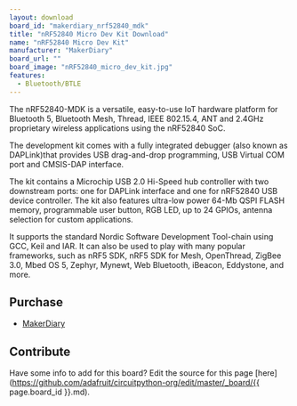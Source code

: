 ```yaml
---
layout: download
board_id: "makerdiary_nrf52840_mdk"
title: "nRF52840 Micro Dev Kit Download"
name: "nRF52840 Micro Dev Kit"
manufacturer: "MakerDiary"
board_url: ""
board_image: "nRF52840_micro_dev_kit.jpg"
features:
  - Bluetooth/BTLE
---
```


The nRF52840-MDK is a versatile, easy-to-use IoT hardware platform for Bluetooth 5, Bluetooth Mesh, Thread, IEEE 802.15.4, ANT and 2.4GHz proprietary wireless applications using the nRF52840 SoC.

The development kit comes with a fully integrated debugger (also known as DAPLink)that provides USB drag-and-drop programming, USB Virtual COM port and CMSIS-DAP interface.

The kit contains a Microchip USB 2.0 Hi-Speed hub controller with two downstream ports: one for DAPLink interface and one for nRF52840 USB device controller. The kit also features ultra-low power 64-Mb QSPI FLASH memory, programmable user button, RGB LED, up to 24 GPIOs, antenna selection for custom applications.

It supports the standard Nordic Software Development Tool-chain using GCC, Keil and IAR. It can also be used to play with many popular frameworks, such as nRF5 SDK, nRF5 SDK for Mesh, OpenThread, ZigBee 3.0, Mbed OS 5, Zephyr, Mynewt, Web Bluetooth, iBeacon, Eddystone, and more.

## Purchase
* [MakerDiary](https://store.makerdiary.com/collections/frontpage/products/nrf52840-mdk-iot-development-kit)

## Contribute

Have some info to add for this board? Edit the source for this page [here](https://github.com/adafruit/circuitpython-org/edit/master/_board/{{ page.board_id }}.md).
